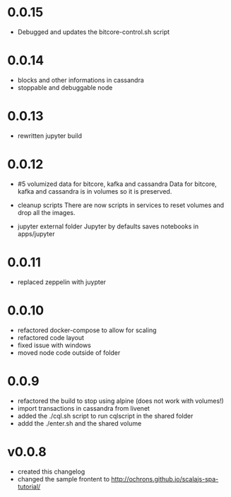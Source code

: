 # 0.0.15

* Debugged and updates the bitcore-control.sh script

# 0.0.14

* blocks and other informations in cassandra
* stoppable and debuggable node

# 0.0.13

* rewritten  jupyter build

# 0.0.12

* #5 volumized data for bitcore, kafka and cassandra
Data for bitcore, kafka and cassandra is in volumes so it is preserved.

* cleanup scripts
There are now scripts in services to reset volumes and drop all the images.

* jupyter external folder
Jupyter by defaults saves notebooks in apps/jupyter

# 0.0.11

- replaced zeppelin with juypter

# 0.0.10

- refactored docker-compose to allow for scaling
- refactored code layout
- fixed issue with windows
- moved node code outside of folder

# 0.0.9

- refactored the build to stop using alpine (does not work with volumes!)
- import transactions in cassandra from livenet
- added the ./cql.sh script to run cqlscript in the shared folder
- addd the ./enter.sh and the shared volume

# v0.0.8

- created this changelog
- changed the sample frontent to http://ochrons.github.io/scalajs-spa-tutorial/
